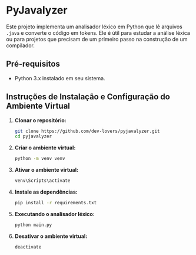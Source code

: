 # PyJavalyzer

Este projeto implementa um analisador léxico em Python que lê arquivos `.java` e converte o código em tokens. Ele é útil para estudar a análise léxica ou para projetos que precisam de um primeiro passo na construção de um compilador.

## Pré-requisitos

- Python 3.x instalado em seu sistema.

## Instruções de Instalação e Configuração do Ambiente Virtual

1. **Clonar o repositório:**

   ```sh
   git clone https://github.com/dev-lovers/pyjavalyzer.git
   cd pyjavalyzer
   ```

2. **Criar o ambiente virtual:**

   ```sh
   python -m venv venv
   ```

3. **Ativar o ambiente virtual:**

   ```sh
   venv\Scripts\activate
   ```

4. **Instale as dependências:**

   ```sh
   pip install -r requirements.txt
   ```

5. **Executando o analisador léxico:**

   ```sh
   python main.py
   ```

6. **Desativar o ambiente virtual:**

   ```sh
   deactivate
   ```
